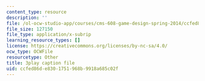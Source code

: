 ```yaml
---
content_type: resource
description: ''
file: /ol-ocw-studio-app/courses/cms-608-game-design-spring-2014/ccfed86de8301751968b9918a685c02f_1506697.srt
file_size: 127150
file_type: application/x-subrip
learning_resource_types: []
license: https://creativecommons.org/licenses/by-nc-sa/4.0/
ocw_type: OCWFile
resourcetype: Other
title: 3play caption file
uid: ccfed86d-e830-1751-968b-9918a685c02f
---
```

